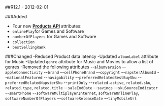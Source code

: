 ##R12.1 - 2012-02-01

###Added
- Four new **[Products API](https://bestbuyapis.github.io/api-documentation/#products-api)** attributes:
- `onlinePlay`for Games and Software
- `numberOfPlayers` for Games and Software
- `collection`
- `bestSellingRank`
 
###Changed
 -Reduced Product data latency
 -Updated `albumLabel` attribute for Music
 -Updated `genre` attribute for Music and Movies to allow a list of genres
 -Removed the following attributes
  --`albumVersion`
  --`appleConnectivity`
  --`brand`
  --`cellPhoneBrand`
  --`copyright`
  --`napsterAlbumId`
  --`nationalFeatured`
  --`navigability`
  --`preferredRelatedBestBuySku`
  --`preferredRelatedNapsterSku`
  --`printOnly`
  --`related.active`, `related.sku`, `related.type`, `related.title`
  --`saleEndDate`
  --`savings`
  --`skuSourceIndicator`
  --`smartPhone`
  --`softwareMultiplayerInternet`, `softwareOnlinePlay`, `softwareNumberOfPlayers`
  --`softwareReleaseDate`
  --`tinyMobileUrl`

